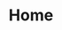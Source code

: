 ---
title: Home
outputs:
- HTML
- RSS
- tnd_redirects_netlify
- tnd_headers_netlify
menu:
  main: 
    weight: 1
---